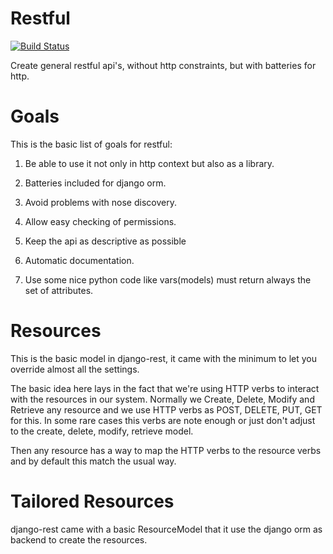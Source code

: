 
Restful
=======

[![Build Status](https://travis-ci.org/jorgeecardona/restful.png)](https://travis-ci.org/jorgeecardona/restful)


Create general restful api's, without http constraints, but with batteries for http.

Goals
=====

This is the basic list of goals for restful:

1) Be able to use it not only in http context but also as a library.

2) Batteries included for django orm.

3) Avoid problems with nose discovery.

4) Allow easy checking of permissions.

5) Keep the api as descriptive as possible

6) Automatic documentation.

7) Use some nice python code like vars(models) must return always the set of attributes.


Resources
=========

This is the basic model in django-rest, it came with the minimum to let you override almost all the settings.

The basic idea here lays in the fact that we're using HTTP verbs to interact with the resources in our system. Normally we Create, Delete, Modify and Retrieve any resource and we use HTTP verbs as POST, DELETE, PUT, GET for this. In some rare cases this verbs are note enough or just don't adjust to the create, delete, modify, retrieve model.

Then any resource has a way to map the HTTP verbs to the resource verbs and by default this match the usual way.



Tailored Resources
==================

django-rest came with a basic ResourceModel that it use the django orm as backend to create the resources.
